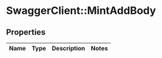 # SwaggerClient::MintAddBody

## Properties
Name | Type | Description | Notes
------------ | ------------- | ------------- | -------------

